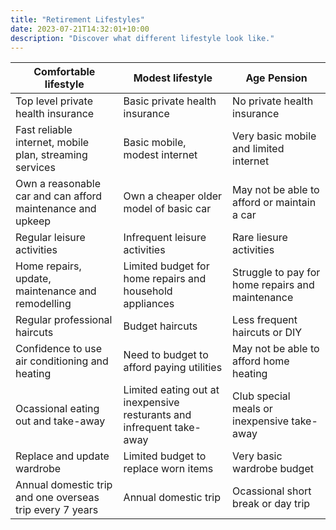 ```yaml
---
title: "Retirement Lifestyles"
date: 2023-07-21T14:32:01+10:00
description: "Discover what different lifestyle look like."
---
```


| Comfortable lifestyle | Modest lifestyle | Age Pension |
| --- | --- | --- |
| Top level private health insurance | Basic private health insurance | No private health insurance |
| Fast reliable internet, mobile plan, streaming services | Basic mobile, modest internet | Very basic mobile and limited internet |
| Own a reasonable car and can afford maintenance and upkeep | Own a cheaper older model of basic car | May not be able to afford or maintain a car |
| Regular leisure activities | Infrequent leisure activities | Rare liesure activities | 
| Home repairs, update, maintenance and remodelling | Limited budget for home repairs and household appliances | Struggle to pay for home repairs and maintenance |
| Regular professional haircuts | Budget haircuts | Less frequent haircuts or DIY |
| Confidence to use air conditioning and heating | Need to budget to afford paying utilities | May not be able to afford home heating |
| Ocassional eating out and take-away | Limited eating out at inexpensive resturants and infrequent take-away | Club special meals or inexpensive take-away |
| Replace and update wardrobe | Limited budget to replace worn items | Very basic wardrobe budget |
| Annual domestic trip and one overseas trip every 7 years | Annual domestic trip | Ocassional short break or day trip |